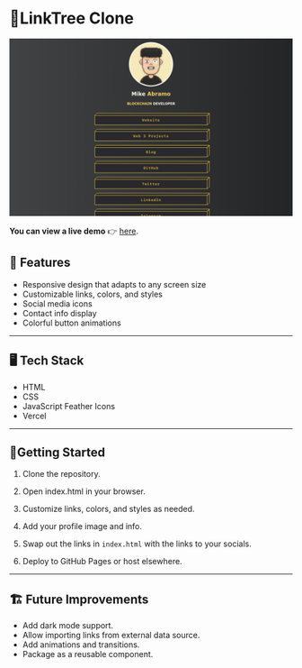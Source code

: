 # :palm_tree:LinkTree Clone

![Screenshot of LinkTree clone](./ScreenShot-Linktree-1-12-24.png)

**You can view a live demo** :point_right: [here](https://mabramo-linktree.vercel.app/).

## :dizzy: Features

- Responsive design that adapts to any screen size
- Customizable links, colors, and styles
- Social media icons
- Contact info display
- Colorful button animations

<hr>

## :desktop_computer: Tech Stack

- HTML
- CSS
- JavaScript Feather Icons
- Vercel
<hr>

## :rocket:Getting Started

1. Clone the repository.

2. Open index.html in your browser.

3. Customize links, colors, and styles as needed.

4. Add your profile image and info.
5. Swap out the links in `index.html` with the links to your socials.

6. Deploy to GitHub Pages or host elsewhere.

<hr>

## :building_construction: Future Improvements

- Add dark mode support.
- Allow importing links from external data source.
- Add animations and transitions.
- Package as a reusable component.
